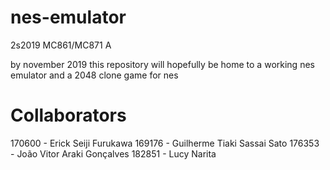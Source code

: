 # nes-emulator
2s2019 MC861/MC871 A

by november 2019 this repository will hopefully be home to a working nes emulator
and a 2048 clone game for nes

# Collaborators

170600 - Erick Seiji Furukawa
169176 - Guilherme Tiaki Sassai Sato
176353 - João Vitor Araki Gonçalves
182851 - Lucy Narita
